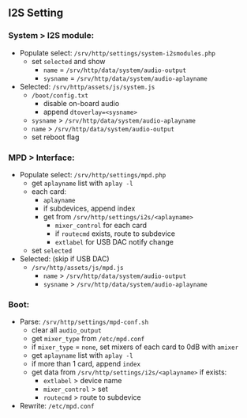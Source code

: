 I2S Setting
---

### System > I2S module:
- Populate select: `/srv/http/settings/system-i2smodules.php`
	- set `selected` and show
		- `name` = `/srv/http/data/system/audio-output`
		- `sysname` = `/srv/http/data/system/audio-aplayname`
- Selected: `/srv/http/assets/js/system.js`
	- `/boot/config.txt`
		- disable on-board audio
		- append `dtoverlay=<sysname>`
	- `sysname` > `/srv/http/data/system/audio-aplayname`
	- `name` > `/srv/http/data/system/audio-output`
	- set reboot flag

### MPD > Interface:
- Populate select: `/srv/http/settings/mpd.php`
	- get `aplayname` list with `aplay -l`
	- each card:
		- `aplayname`
		- if subdevices, append index
		- get from `/srv/http/settings/i2s/<aplayname>`
			- `mixer_control` for each card
			- if `routecmd` exists, route to subdevice
			- `extlabel` for USB DAC notify change
	- set `selected`
- Selected: (skip if USB DAC)
	- `/srv/http/assets/js/mpd.js`
		- `name` > `/srv/http/data/system/audio-output`
		- `sysname` > `/srv/http/data/system/audio-aplayname`

### Boot:
- Parse: `/srv/http/settings/mpd-conf.sh`
	- clear all `audio_output`
	- get `mixer_type` from `/etc/mpd.conf`
	- if `mixer_type` = `none`, set mixers of each card to 0dB with `amixer`
	- get `aplayname` list with `aplay -l`
	- if more than 1 card, append `index`
	- get data from `/srv/http/settings/i2s/<aplayname>` if exists:
		- `extlabel` > device name
		- `mixer_control` > set
		- `routecmd` > route to subdevice
- Rewrite: `/etc/mpd.conf`
